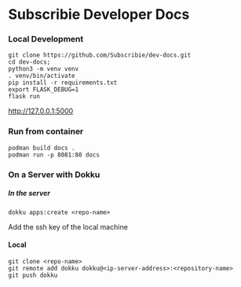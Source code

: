 # Subscribie Developer Docs

### Local Development
```
git clone https://github.com/Subscribie/dev-docs.git
cd dev-docs;
python3 -m venv venv
. venv/bin/activate
pip install -r requirements.txt
export FLASK_DEBUG=1
flask run
```
http://127.0.0.1:5000

### Run from container
```
podman build docs .
podman run -p 8081:80 docs
```

### On a Server with Dokku

##### In the server
```
dokku apps:create <repo-name>
```
Add the ssh key of the local machine

#### Local 
```
git clone <repo-name>
git remote add dokku dokku@<ip-server-address>:<repository-name>
git push dokku
```








 

